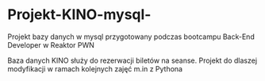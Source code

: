 # Projekt-KINO-mysql-
Projekt bazy danych w mysql przygotowany podczas bootcampu Back-End Developer w Reaktor PWN

Baza danych KINO służy do rezerwacji biletów na seanse.
Projekt do dlaszej modyfikacji w ramach kolejnych zajęć m.in z Pythona